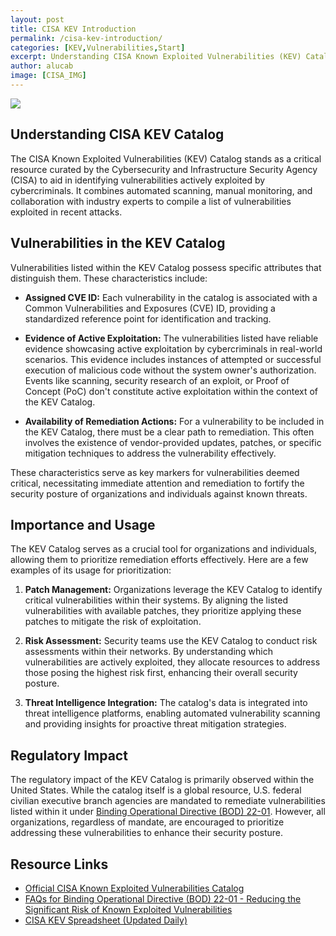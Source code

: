 ```yaml
---
layout: post
title: CISA KEV Introduction
permalink: /cisa-kev-introduction/
categories: [KEV,Vulnerabilities,Start]
excerpt: Understanding CISA Known Exploited Vulnerabilities (KEV) Catalog, it's impact and structure 
author: alucab
image: [CISA_IMG]
---
```


![][CISA_IMG]

## Understanding CISA KEV Catalog

The CISA Known Exploited Vulnerabilities (KEV) Catalog stands as a critical resource curated by the Cybersecurity and Infrastructure Security Agency (CISA) to aid in identifying vulnerabilities actively exploited by cybercriminals. It combines automated scanning, manual monitoring, and collaboration with industry experts to compile a list of vulnerabilities exploited in recent attacks.

## Vulnerabilities in the KEV Catalog

Vulnerabilities listed within the KEV Catalog possess specific attributes that distinguish them. These characteristics include:

- **Assigned CVE ID:** Each vulnerability in the catalog is associated with a Common Vulnerabilities and Exposures (CVE) ID, providing a standardized reference point for identification and tracking.

- **Evidence of Active Exploitation:** The vulnerabilities listed have reliable evidence showcasing active exploitation by cybercriminals in real-world scenarios. This evidence includes instances of attempted or successful execution of malicious code without the system owner's authorization. Events like scanning, security research of an exploit, or Proof of Concept (PoC) don't constitute active exploitation within the context of the KEV Catalog.

- **Availability of Remediation Actions:** For a vulnerability to be included in the KEV Catalog, there must be a clear path to remediation. This often involves the existence of vendor-provided updates, patches, or specific mitigation techniques to address the vulnerability effectively.

These characteristics serve as key markers for vulnerabilities deemed critical, necessitating immediate attention and remediation to fortify the security posture of organizations and individuals against known threats.


## Importance and Usage

The KEV Catalog serves as a crucial tool for organizations and individuals, allowing them to prioritize remediation efforts effectively. Here are a few examples of its usage for prioritization:

1. **Patch Management:** Organizations leverage the KEV Catalog to identify critical vulnerabilities within their systems. By aligning the listed vulnerabilities with available patches, they prioritize applying these patches to mitigate the risk of exploitation.

2. **Risk Assessment:** Security teams use the KEV Catalog to conduct risk assessments within their networks. By understanding which vulnerabilities are actively exploited, they allocate resources to address those posing the highest risk first, enhancing their overall security posture.

3. **Threat Intelligence Integration:** The catalog's data is integrated into threat intelligence platforms, enabling automated vulnerability scanning and providing insights for proactive threat mitigation strategies.

## Regulatory Impact

The regulatory impact of the KEV Catalog is primarily observed within the United States. While the catalog itself is a global resource, U.S. federal civilian executive branch agencies are mandated to remediate vulnerabilities listed within it under [Binding Operational Directive (BOD) 22-01](https://www.cisa.gov/news-events/directives/bod-22-01-reducing-significant-risk-known-exploited-vulnerabilities). 
However, all organizations, regardless of mandate, are encouraged to prioritize addressing these vulnerabilities to enhance their security posture.

## Resource Links

- [Official CISA Known Exploited Vulnerabilities Catalog](https://www.cisa.gov/resources-tools/resources/kev-catalog)
- [FAQs for Binding Operational Directive (BOD) 22-01 - Reducing the Significant Risk of Known Exploited Vulnerabilities](https://www.cisa.gov/news-events/directives/bod-22-01-reducing-significant-risk-known-exploited-vulnerabilities)
- [CISA KEV Spreadsheet (Updated Daily)][CISA_GSHEET]



[CISA_IMG]: https://blogger.googleusercontent.com/img/b/R29vZ2xl/AVvXsEhmRFG6Xp2cUYbmQgYLPwJuEEH2i8lUIEEtMoycnyzKS4e_KBv14tfmALTtvYtvJnFKo9OUzj7LFyd1u8FTd3Nd2lgFa4dp2s3eO2lpolSYcLaiX0aUXs6DKPYgW5akbJlbKA6aC043prrHMAlJ0zZMxRu-r-eCdfJQTrJ90bjDOBQuCpMrAhn_n5-s/s728-rw-ft-e30/cisa.png
[CISA_GSHEET]: https://docs.google.com/spreadsheets/d/1Wk--S5xrii8-7QJsapKlqMfWYk7xPOzfnLDQc1msR4o/edit?usp=sharing
[Securin]: https://www.securin.io/articles/cisa-launches-known-exploited-vulnerabilities-catalog